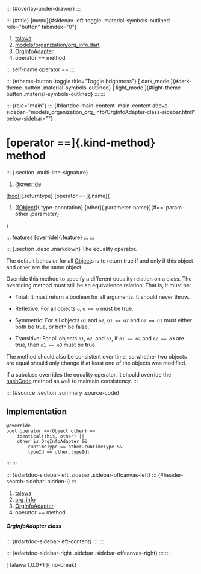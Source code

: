 ::: {#overlay-under-drawer}
:::

::: {#title}
[menu]{#sidenav-left-toggle .material-symbols-outlined role="button"
tabindex="0"}

1.  [talawa](../../index.html)
2.  [models/organization/org_info.dart](../../models_organization_org_info/)
3.  [OrgInfoAdapter](../../models_organization_org_info/OrgInfoAdapter-class.html)
4.  operator == method

::: self-name
operator ==
:::

::: {#theme-button .toggle title="Toggle brightness"}
[ dark_mode ]{#dark-theme-button .material-symbols-outlined} [
light_mode ]{#light-theme-button .material-symbols-outlined}
:::
:::

::: {role="main"}
::: {#dartdoc-main-content .main-content above-sidebar="models_organization_org_info/OrgInfoAdapter-class-sidebar.html" below-sidebar=""}
<div>

# [operator ==]{.kind-method} method

</div>

::: {.section .multi-line-signature}
<div>

1.  @[override](https://api.flutter.dev/flutter/dart-core/override-constant.html)

</div>

[[bool](https://api.flutter.dev/flutter/dart-core/bool-class.html)]{.returntype}
[operator ==]{.name}(

1.  [[[Object](https://api.flutter.dev/flutter/dart-core/Object-class.html)]{.type-annotation}
    [other]{.parameter-name}]{#==-param-other .parameter}

)

::: features
[override]{.feature}
:::
:::

::: {.section .desc .markdown}
The equality operator.

The default behavior for all
[Object](https://api.flutter.dev/flutter/dart-core/Object-class.html)s
is to return true if and only if this object and `other` are the same
object.

Override this method to specify a different equality relation on a
class. The overriding method must still be an equivalence relation. That
is, it must be:

-   Total: It must return a boolean for all arguments. It should never
    throw.

-   Reflexive: For all objects `o`, `o == o` must be true.

-   Symmetric: For all objects `o1` and `o2`, `o1 == o2` and `o2 == o1`
    must either both be true, or both be false.

-   Transitive: For all objects `o1`, `o2`, and `o3`, if `o1 == o2` and
    `o2 == o3` are true, then `o1 == o3` must be true.

The method should also be consistent over time, so whether two objects
are equal should only change if at least one of the objects was
modified.

If a subclass overrides the equality operator, it should override the
[hashCode](../../models_organization_org_info/OrgInfoAdapter/hashCode.html)
method as well to maintain consistency.
:::

::: {#source .section .summary .source-code}
## Implementation

``` language-dart
@override
bool operator ==(Object other) =>
    identical(this, other) ||
    other is OrgInfoAdapter &&
        runtimeType == other.runtimeType &&
        typeId == other.typeId;
```
:::
:::

::: {#dartdoc-sidebar-left .sidebar .sidebar-offcanvas-left}
::: {#header-search-sidebar .hidden-l}
:::

1.  [talawa](../../index.html)
2.  [org_info](../../models_organization_org_info/)
3.  [OrgInfoAdapter](../../models_organization_org_info/OrgInfoAdapter-class.html)
4.  operator == method

##### OrgInfoAdapter class

::: {#dartdoc-sidebar-left-content}
:::
:::

::: {#dartdoc-sidebar-right .sidebar .sidebar-offcanvas-right}
:::
:::

[ talawa 1.0.0+1 ]{.no-break}
